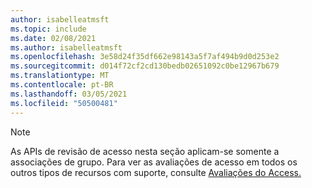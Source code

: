 ```yaml
---
author: isabelleatmsft
ms.topic: include
ms.date: 02/08/2021
ms.author: isabelleatmsft
ms.openlocfilehash: 3e58d24f35df662e98143a5f7af494b9d0d253e2
ms.sourcegitcommit: d014f72cf2cd130bedb02651092c0be12967b679
ms.translationtype: MT
ms.contentlocale: pt-BR
ms.lasthandoff: 03/05/2021
ms.locfileid: "50500481"
---
```

<!-- markdownlint-disable MD041-->

>[!NOTE]
>As APIs de revisão de acesso nesta seção aplicam-se somente a associações de grupo. Para ver as avaliações de acesso em todos os outros tipos de recursos com suporte, consulte [Avaliações do Access.](https://docs.microsoft.com/en-us/graph/api/resources/accessreviews-root?view=graph-rest-beta)
